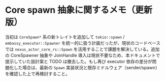 # Core spawn 抽象に関するメモ（更新版）

当初は `CoreSpawn*` 系の新トレイトを追加して `tokio::spawn` / `embassy_executor::Spawner` を統一的に扱う計画だったが、現状のコードベースでは `nexus_actor_core_rs::Spawn` を活用することで課題を解決している。追加の CoreSpawner 抽象や JoinHandle 導入は現状不要なため、本ドキュメントで提示していた設計案と TODO は撤去した。もし再び executor 依存の差分が問題化した場合は、最新の `Spawn` 実装状況と既存ミドルウェア（sender/spawn）を確認した上で再検討すること。
